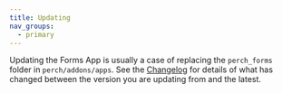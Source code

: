 ```yaml
---
title: Updating
nav_groups:
  - primary
---
```


Updating the Forms App is usually a case of replacing the `perch_forms` folder in `perch/addons/apps`. See the [Changelog](/addons/forms/changelog) for details of what has changed between the version you are updating from and the latest.
